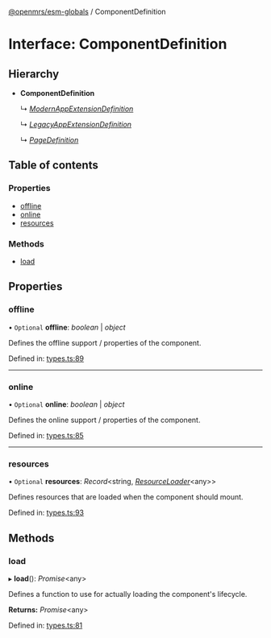[@openmrs/esm-globals](../API.md) / ComponentDefinition

# Interface: ComponentDefinition

## Hierarchy

- **ComponentDefinition**

  ↳ [*ModernAppExtensionDefinition*](modernappextensiondefinition.md)

  ↳ [*LegacyAppExtensionDefinition*](legacyappextensiondefinition.md)

  ↳ [*PageDefinition*](pagedefinition.md)

## Table of contents

### Properties

- [offline](componentdefinition.md#offline)
- [online](componentdefinition.md#online)
- [resources](componentdefinition.md#resources)

### Methods

- [load](componentdefinition.md#load)

## Properties

### offline

• `Optional` **offline**: *boolean* \| *object*

Defines the offline support / properties of the component.

Defined in: [types.ts:89](https://github.com/openmrs/openmrs-esm-core/blob/master/packages/framework/esm-globals/src/types.ts#L89)

___

### online

• `Optional` **online**: *boolean* \| *object*

Defines the online support / properties of the component.

Defined in: [types.ts:85](https://github.com/openmrs/openmrs-esm-core/blob/master/packages/framework/esm-globals/src/types.ts#L85)

___

### resources

• `Optional` **resources**: *Record*<string, [*ResourceLoader*](resourceloader.md)<any\>\>

Defines resources that are loaded when the component should mount.

Defined in: [types.ts:93](https://github.com/openmrs/openmrs-esm-core/blob/master/packages/framework/esm-globals/src/types.ts#L93)

## Methods

### load

▸ **load**(): *Promise*<any\>

Defines a function to use for actually loading the component's lifecycle.

**Returns:** *Promise*<any\>

Defined in: [types.ts:81](https://github.com/openmrs/openmrs-esm-core/blob/master/packages/framework/esm-globals/src/types.ts#L81)
